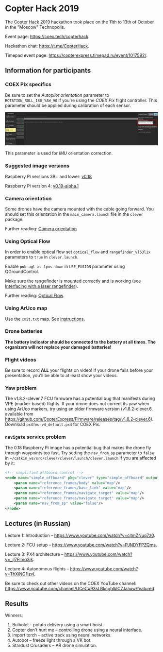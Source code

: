 # Copter Hack 2019

The [Copter Hack 2019](https://copterexpress.timepad.ru/event/1017592/) hackathon took place on the 11th to 13th of October in the "Moscow" Technopolis.

Event page: https://coex.tech/copterhack.

Hackathon chat: https://t.me/CopterHack.

Timepad event page: https://copterexpress.timepad.ru/event/1017592/.

## Information for participants

### COEX Pix specifics

Be sure to set the *Autopilot orientation* parameter to `ROTATION_ROLL_180_YAW_90` if you're using the *COEX Pix* flight controller. This parameter should be applied during calibration of each sensor.

<img src="../assets/autopilot_orientation.png" class="center" width="600">

This parameter is used for *IMU* orientation correction.

### Suggested image versions

Raspberry Pi versions 3B+ and lower: [v0.18](https://github.com/CopterExpress/clever/releases/tag/v0.18)

Raspberry Pi version 4: [v0.19-alpha.1](https://github.com/CopterExpress/clever/releases/tag/v0.19-alpha.1)

### Camera orientation

Some drones have the camera mounted with the cable going forward. You should set this orientation in the `main_camera.launch` file in the `clever` package.

Further reading: [Camera orientation](camera_frame.md)

### Using Optical Flow

In order to enable optical flow set `optical_flow` and `rangefinder_vl53l1x` parameters to `true` in `clever.launch`.

Enable `pub agl as lpos down` in `LPE_FUSION` parameter using QGroundControl.

Make sure the rangefinder is mounted correctly and is working (see [Interfacing with a laser rangefinder](laser.md)).

Further reading: [Optical Flow](optical_flow.md).

### Using ArUco map

Use the `cmit.txt` map. See [instructions](aruco_map.md).

### Drone batteries

**The battery indicator should be connected to the battery at all times. The organizers will not replace your damaged batteries!**

### Flight videos

Be sure to record **ALL** your flights on video! If your drone fails before your presentation, you'll be able to at least show your videos.

### Yaw problem

The v1.8.2-clever.7 FCU firmware has a potential bug that manifests during VPE (marker-based) flights. If your drone does not correct its yaw when using ArUco markers, try using an older firmware version (v1.8.2-clever.6, available from https://github.com/CopterExpress/Firmware/releases/tag/v1.8.2-clever.6). Download `px4fmu-v4_default.px4` for COEX Pix.

### `navigate` service problem

The 0.18 Raspberry Pi image has a potential bug that makes the drone fly through waypoints too fast. Try setting the `nav_from_sp` parameter to `false` in `~/catkin_ws/src/clever/clever/launch/clever.launch` if you are affected by it:

```xml
<!-- simplified offboard control -->
<node name="simple_offboard" pkg="clever" type="simple_offboard" output="screen" clear_params="true">
    <param name="reference_frames/body" value="map"/>
    <param name="reference_frames/base_link" value="map"/>
    <param name="reference_frames/navigate_target" value="map"/>
    <param name="reference_frames/navigate_target" value="map"/>
    <param name="nav_from_sp" value="false"/>
</node>
```

## Lectures (in Russian)

Lecture 1: Introduction – https://www.youtube.com/watch?v=cjtmZNuq7z0.

Lecture 2: FCU setup – https://www.youtube.com/watch?v=PJNDYFPZQms.

Lecture 3: PX4 architecture – https://www.youtube.com/watch?v=_jl7FImq3jk.

Lecture 4: Autonomous flights – https://www.youtube.com/watch?v=ThXiNG1IzvI.

Be sure to check out other videos on the COEX YouTube channel: https://www.youtube.com/channel/UCeCu93sLBkcgbIkIC7Jaauw/featured.

## Results

Winners:

1. Bulbolet – potato delivery using a smart hoist.
2. Copter don't hurt me – controlling drone using a neural interface.
3. import torch – active track using neural networks.
4. Autobot – freeze light through a VK bot.
5. Stardust Crusaders – AR drone simulation.
